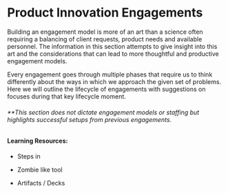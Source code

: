 # Product Innovation Engagements

Building an engagement model is more of an art than a science often requiring a balancing of client requests, product needs and available personnel. The information in this section attempts to give insight into this art and the considerations that can lead to more thoughtful and productive engagement models.

Every engagement goes through multiple phases that require us to think differently about the ways in which we approach the given set of problems. Here we will outline the lifecycle of engagements with suggestions on focuses during that key lifecycle moment.

###### \*\*This section does not dictate engagement models or staffing but highlights successful setups from previous engagements.

#### Learning Resources:

* Steps in

* Zombie like tool

* Artifacts / Decks



